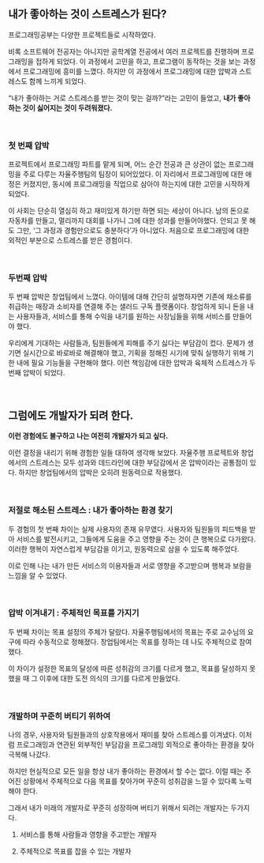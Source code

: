 
## 내가 좋아하는 것이 스트레스가 된다?


프로그래밍공부는 다양한 프로젝트들로 시작하였다.

비록 소프트웨어 전공자는 아니지만 공학계열 전공에서 여러 프로젝트를 진행하며 프로그래밍을 접하게 되었다. 이 과정에서 고민을 하고, 프로그램이 동작하는 것을 보는 과정에서 프로그래밍에 흥미를 느꼈다. 하지만 이 과정에서 프로그래밍에 대한 압박과 스트레스도 함께 느끼게 되었다.

“내가 좋아하는 거로 스트레스를 받는 것이 맞는 걸까?”라는 고민이 들었고, **내가 좋아하는 것이 싫어지는 것이 두려워졌다.**

<br>

### 첫 번째 압박

프로젝트에서 프로그래밍 파트를 맡게 되며, 어느 순간 전공과 큰 상관이 없는 프로그래밍을 주로 다루는 자율주행팀의 팀장이 되어있었다. 이 자리에서 프로그래밍에 대한 애정은 커졌지만, 동시에 프로그래밍을 직업으로 삼아야 하는지에 대한 고민을 시작하게 되었다.


이 사회는 단순히 열심히 하고 재미있게 하기만 하면 되는 세상이 아니다. 남의 돈으로 자동차를 만들고, 멀리까지 대회를 나가니 그에 대한 성과를 만들어야했다. 안되고 못 해도 그만, ‘그 과정과 경험만으로도 충분하다’가 아니었다. 처음으로 프로그래밍에 대한 외적인 부분으로 스트레스를 받은 경험이다.

<br>

### 두번째 압박

두 번째 압박은 창업팀에서 느꼈다. 아이템에 대해 간단히 설명하자면 기존에 채소류를 취급하는 매장과 소비자를 연결해 주는 샐러드 구독 플랫폼이다. 창업하게 되니 돈을 내는 사용자들과, 서비스를 통해 수익을 내기를 원하는 사장님들을 위해 서비스를 만들어야 했다.


우리에게 기대하는 사람들과, 팀원들에게 피해를 주기 싫다는 부담감이 컸다. 문제가 생기면 실시간으로 바로바로 해결해야 했고, 기획을 정해진 시기에 맞춰 실행하기 위해 기한 내에 필요 기능들을 구현해야 했다. 이런 책임감에 대한 압박과 육체적 스트레스가 두 번째 압박이 되었다.

<br>

## 그럼에도 개발자가 되려 한다.


**이런 경험에도 불구하고 나는 여전히 개발자가 되고 싶다.**


이런 결정을 내리기 위해 경험한 일들 대하여 생각해 보았다. 자율주행 프로젝트와 창업에서의 스트레스는 모두 성과와 데드라인에 대한 부담감에서 온 압박이라는 공통점이 있다. 하지만 창업팀에서의 압박은 오히려 원동력으로 작용했다.

<br>

### 저절로 해소된 스트레스 : 내가 좋아하는 환경 찾기

두 경험의 첫 번째 차이는 실제 사용자의 존재 유무였다. 사용자와 팀원들의 피드백을 받아 서비스를 발전시키고, 그들에게 도움을 주고 영향을 주는 것이 큰 행복으로 다가왔다. 이러한 행복이 자연스럽게 부담감을 이기고, 원동력으로 삼을 수 있도록 해주었다.


이로 인해 나는 내가 만든 서비스의 이용자들과 서로 영향을 주고받으며 행복과 보람을 느낌을 알 수 있었다.

<br>

### 압박 이겨내기 : 주체적인 목표를 가지기

두 번째 차이는 목표 설정의 주체가 달랐다. 자율주행팀에서의 목표는 주로 교수님의 요구에 따라 수동적으로 정해졌다. 창업팀에서는 목표를 정하는 데 나도 주체적으로 참여했다.


이 차이가 설정한 목표의 달성에 따른 성취감의 크기를 다르게 했고, 목표를 달성하지 못했을 때 그 이후에 대한 도전 의식의 크기를 다르게 만들었다.

<br>

### 개발하며 꾸준히 버티기 위하여

나의 경우, 사용자와 팀원들과의 상호작용에서 재미를 찾아 스트레스를 이겨냈다. 이처럼 프로그래밍과 연관된 외부적인 부담감을 프로그래밍 외적으로 좋아하는 환경을 찾아 극복해 나갔다.

하지만 현실적으로 모든 일을 항상 내가 좋아하는 환경에서 할 수는 없다. 이럴 때는 주어진 상황에서 주체적으로 다음 목표를 찾아가며 꾸준히 성취감을 느낄 수 있다록 노력해야 한다.


그래서 내가 미래의 개발자로 꾸준히 성장하며 버티기 위해서 되려는 개발자는 두가지다.

1. 서비스를 통해 사람들과 영향을 주고받는 개발자

2. 주체적으로 목표를 잡을 수 있는 개발자
